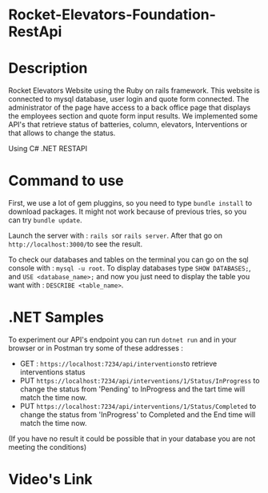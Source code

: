 # Rocket-Elevators-Foundation-RestApi

# Description
Rocket Elevators Website using the Ruby on rails framework. This website is connected to mysql database, user login and quote form connected. 
The administrator of the page have access to a back office page that displays the employees section and quote form input results. We implemented some API's that retrieve status of batteries, column, elevators, Interventions or that allows to change the status.

Using C# .NET RESTAPI

# Command to use

First, we use a lot of gem pluggins, so you need to type `bundle install` to download packages. It might not work because of previous tries, so you can try `bundle update`. 

Launch the server with : `rails s`or `rails server`.
After that go on `http://localhost:3000/`to see the result.

To check our databases and tables on the terminal you can go on the sql console with : `mysql -u root`.
To display databases type `SHOW DATABASES;`, and `USE <database_name>;` and now you just need to display the table you want with : `DESCRIBE <table_name>`.

# .NET Samples

To experiment our API's endpoint you can run `dotnet run` and in your browser or in Postman try some of these addresses :

* GET : `https://localhost:7234/api/interventions`to retrieve interventions status
* PUT `https://localhost:7234/api/interventions/1/Status/InProgress` to change the status from 'Pending' to InProgress and the tart time will match the time now.
* PUT `https://localhost:7234/api/interventions/1/Status/Completed` to change the status from 'InProgress' to Completed and the End time will match the time now.

(If you have no result it could be possible that in your database you are not meeting the conditions)

# Video's Link





